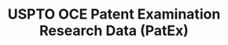 ---
bigquery: https://console.cloud.google.com/bigquery?p=patents-public-data&d=uspto_oce_pair&page=dataset
citation: 'Graham, S. Marco, A., and Miller, A. (2015). “The USPTO Patent Examination
  Research Dataset: A Window on the Process of Patent Examination.”'
contributors: Graham, S. Marco, A., Miller, A.
cost: None
description: The latest version of PatEx (referred to below as the 2020 release) contains
  detailed information on nearly 11.9 million publicly-viewable provisional and non-provisional
  patent applications to the USPTO and over 4.6 million Patent Cooperation Treaty
  (PCT) applications. It is based on data that OCE downloaded from the Patent Examination
  Data System (PEDS) in April, 2021. The PEDS data are sourced from Public PAIR. The
  first time that OCE used PEDS as the basis of PatEx was for the 2019 release. We
  took the PEDS data and organized it into the familiar PatEx data files, which are
  based on the organization of the Public PAIR portal. The data files include information
  on each application’s characteristics, prosecution history, continuation history,
  claims of foreign priority, patent term adjustment history, publication history,
  and correspondence address information.
documentation: 'For the 2019 and later releases, new technical documentation is available
  https://www.uspto.gov/sites/default/files/documents/PatEx-2019-Technical-Doc.pdf


  A document describing the 2014-2017 data sets is available and can be cited as:
  Graham, Stuart J.H. and Marco, Alan C. and Miller, Richard, The USPTO Patent Examination
  Research Dataset: A Window on the Process of Patent Examination (November 30, 2015).
  Available at SSRN: https://ssrn.com/abstract=2702637.'
last_edit: Mon, 04 Apr 2022 19:06:22 GMT
location: https://www.uspto.gov/ip-policy/economic-research/research-datasets/patent-examination-research-dataset-public-pair
maintained_by: EconomicsData@uspto.gov
related_publications: https://ssrn.com/abstract=29956744, https://ssrn.com/abstract=2702637
schema_fields: '[''examiner_name_last'', ''inventor_name_last'', ''inventor_country_code'',
  ''inventor_rank'', ''examiner_id'', ''wipo_pub_date'', ''inventor_region_code'',
  ''correspondence_region_code'', ''status_description'', ''appl_status_code'', ''parent_country_code'',
  ''examiner_name_first'', ''sequence_number'', ''filing_date'', ''file_location'',
  ''parent_application_number'', ''event_code'', ''confirm_number'', ''inventor_country_name'',
  ''correspondence_region_name'', ''invention_subject_matter'', ''correspondence_name_line_1'',
  ''correspondence_street_line_1'', ''invention_title'', ''correspondence_name_line_2'',
  ''wipo_pub_number'', ''aia_first_to_file'', ''atty_docket_number'', ''patent_issue_date'',
  ''foreign_parent_date'', ''customer_number'', ''child_filing_date'', ''correspondence_city'',
  ''foreign_parent_id'', ''correspondence_country_code'', ''recorded_date'', ''inventor_name_first'',
  ''child_application_number'', ''correspondence_country_name'', ''uspc_class'', ''abandon_date'',
  ''application_number'', ''continuation_type'', ''parent_filing_date'', ''uspc_subclass'',
  ''correspondence_postal_code'', ''event_description'', ''inventor_address_type'',
  ''file_location_date'', ''inventor_name_middle'', ''disposal_type'', ''earliest_pgpub_number'',
  ''examiner_name_middle'', ''appl_status_date'', ''parent_country'', ''earliest_pgpub_date'',
  ''status_code'', ''patent_number'', ''application_type'', ''correspondence_street_line_2'',
  ''small_entity_indicator'', ''application_number_pair'', ''examiner_art_unit'']'
shortname: patex
tags:
- patents
- legal
- history
terms_of_use: 'USPTO’s online databases are not designed or intended to be a source
  for bulk downloads of USPTO data when accessed through the website’s interfaces.
  Individuals, companies, IP addresses, or blocks of IP addresses who, in effect,
  deny or decrease service by generating unusually high numbers of database accesses
  (searches, pages, or hits), whether generated manually or in an automated fashion,
  may be denied access to USPTO servers without notice.


  Bulk data products may be separately obtained from the USPTO, either for free or
  at the cost of dissemination. For details, see information on Electronic Bulk Data
  Products: https://www.uspto.gov/learning-and-resources/electronic-bulk-data-products'
title: USPTO OCE Patent Examination Research Data (PatEx)
uuid: 4342caa7-23af-420c-b2f6-6088f133df6a
---